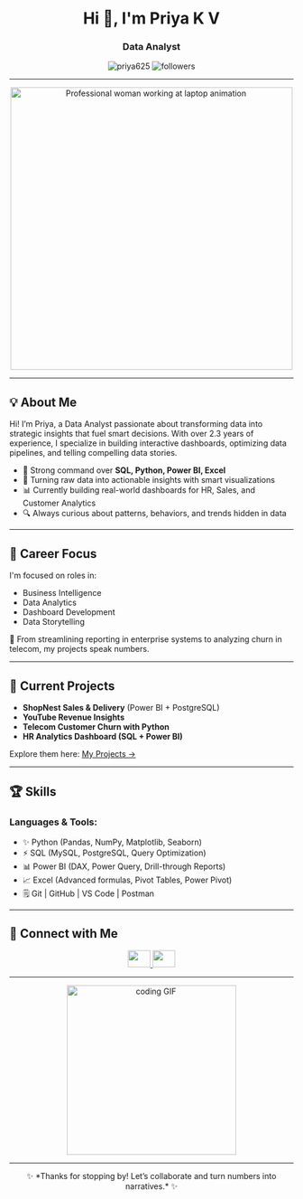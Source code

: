 <h1 align="center">Hi 👋, I'm Priya K V</h1>
<h3 align="center">Data Analyst</h3>

<p align="center">
  <img src="https://komarev.com/ghpvc/?username=priya625&label=Profile%20views&color=0e75b6&style=flat" alt="priya625" />
  <img src="https://img.shields.io/github/followers/priya625?label=Followers" alt="followers" />
</p>

---
<p align="center">
  <img src="https://lottie.host/6b8f9c5c-0155-408e-b42d-3cdd2dcb6465/aL1AbUsrhI.json" width="500" alt="Professional woman working at laptop animation" />
</p>


---

## 💡 About Me

Hi! I’m Priya, a Data Analyst passionate about transforming data into strategic insights that fuel smart decisions. With over 2.3 years of experience, I specialize in building interactive dashboards, optimizing data pipelines, and telling compelling data stories.

- 🎯 Strong command over **SQL, Python, Power BI, Excel**
- 🤖 Turning raw data into actionable insights with smart visualizations
- 📊 Currently building real-world dashboards for HR, Sales, and Customer Analytics
- 🔍 Always curious about patterns, behaviors, and trends hidden in data

---

## 🚀 Career Focus

I'm focused on roles in:
- Business Intelligence
- Data Analytics
- Dashboard Development
- Data Storytelling

🔹 From streamlining reporting in enterprise systems to analyzing churn in telecom, my projects speak numbers.

---

## 📅 Current Projects

- **ShopNest Sales & Delivery** (Power BI + PostgreSQL)
- **YouTube Revenue Insights**
- **Telecom Customer Churn with Python**
- **HR Analytics Dashboard (SQL + Power BI)**

Explore them here: [My Projects →](https://github.com/priya625?tab=repositories)

---

## 🏆 Skills

### Languages & Tools:
- ✨ Python (Pandas, NumPy, Matplotlib, Seaborn)
- ⚡ SQL (MySQL, PostgreSQL, Query Optimization)
- 📊 Power BI (DAX, Power Query, Drill-through Reports)
- 📈 Excel (Advanced formulas, Pivot Tables, Power Pivot)
- 🗒️ Git | GitHub | VS Code | Postman

---

## 🔗 Connect with Me

<p align="center">
  <a href="https://www.linkedin.com/in/priya-k-v/" target="_blank">
    <img src="https://raw.githubusercontent.com/rahuldkjain/github-profile-readme-generator/master/src/images/icons/Social/linked-in-alt.svg" height="30" width="40" />
  </a>
  <a href="mailto:priyakv2020@gmail.com">
    <img src="https://img.icons8.com/ios-filled/50/000000/gmail-new.png" height="30" width="40"/>
  </a>
</p>

---

<p align="center">
  <img src="https://media.giphy.com/media/SWoSkN6DxTszqIKEqv/giphy.gif" width="300" alt="coding GIF" />
</p>

---

<p align="center">
  ✨ *Thanks for stopping by! Let’s collaborate and turn numbers into narratives.* ✨
</p>
